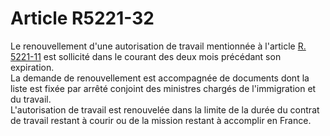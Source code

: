 # Article R5221-32

  
Le renouvellement d'une autorisation de travail mentionnée à l'article [R. 5221-11][1] est sollicité dans le courant des deux mois précédant son expiration.   
La demande de renouvellement est accompagnée de documents dont la liste est fixée par arrêté conjoint des ministres chargés de l'immigration et du travail.   
L'autorisation de travail est renouvelée dans la limite de la durée du contrat de travail restant à courir ou de la mission restant à accomplir en France.

 [1]: /affichCodeArticle.do?cidTexte=LEGITEXT000006072050&idArticle=LEGIARTI000018495586&dateTexte=&categorieLien=cid